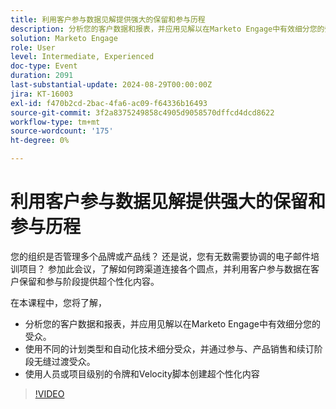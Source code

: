 ```yaml
---
title: 利用客户参与数据见解提供强大的保留和参与历程
description: 分析您的客户数据和报表，并应用见解以在Marketo Engage中有效细分您的受众。 使用不同的计划类型和自动化技术细分受众，并通过参与、产品销售和续订阶段无缝过渡受众。 使用人员或项目级别的令牌和Velocity脚本创建超个性化内容
solution: Marketo Engage
role: User
level: Intermediate, Experienced
doc-type: Event
duration: 2091
last-substantial-update: 2024-08-29T00:00:00Z
jira: KT-16003
exl-id: f470b2cd-2bac-4fa6-ac09-f64336b16493
source-git-commit: 3f2a8375249858c4905d9058570dffcd4dcd8622
workflow-type: tm+mt
source-wordcount: '175'
ht-degree: 0%

---
```


# 利用客户参与数据见解提供强大的保留和参与历程

您的组织是否管理多个品牌或产品线？ 还是说，您有无数需要协调的电子邮件培训项目？ 参加此会议，了解如何跨渠道连接各个圆点，并利用客户参与数据在客户保留和参与阶段提供超个性化内容。

在本课程中，您将了解，

* 分析您的客户数据和报表，并应用见解以在Marketo Engage中有效细分您的受众。
* 使用不同的计划类型和自动化技术细分受众，并通过参与、产品销售和续订阶段无缝过渡受众。
* 使用人员或项目级别的令牌和Velocity脚本创建超个性化内容

>[!VIDEO](https://video.tv.adobe.com/v/3432946/?learn=on)
